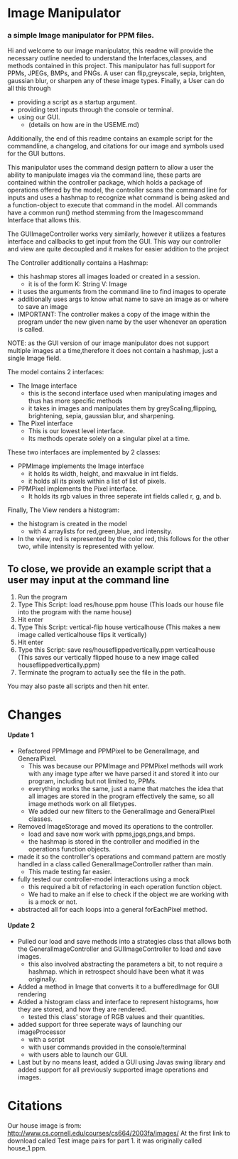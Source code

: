 # Image Manipulator
### a simple Image manipulator for PPM files.

Hi and welcome to our image manipulator, this readme will provide the necessary outline
needed to understand the Interfaces,classes, and methods contained in this project.
This manipulator has full support for PPMs, JPEGs, BMPs, and PNGs.
A user can flip,greyscale, sepia, brighten, gaussian blur, or sharpen
any of these image types. Finally, a User can do all this through 
* providing a script as a startup argument.
* providing text inputs through the console or terminal.
* using our GUI.
  * (details on how are in the USEME.md)

Additionally, the end of this readme contains an example script for the commandline, a changelog, and citations
for our image and symbols used for the GUI buttons.

This manipulator uses the command design pattern to allow a user
the ability to manipulate images via the command line, these parts
are contained within the controller package, which holds a package of
operations offered by the model, the controller scans the command line
for inputs and uses a hashmap to recognize what command is being asked
and a function-object to execute that command in the model. All commands
have a common run() method stemming from the Imagescommand Interface
that allows this.

The GUIImageController works very similarly, however it utilizes a features
interface and callbacks to get input from the GUI. This way
our controller and view are quite decoupled and it makes for easier
addition to the project

The Controller additionally contains a Hashmap:
- this hashmap stores all images loaded or created in a session.
  - it is of the form K: String V: Image
- it uses the arguments from the command line to find images to operate
- additionally uses args to know what name to save an image as
or where to save an image
- IMPORTANT: The controller makes a copy of the image within the program under 
the new given name by the user whenever an operation is called.

NOTE: as the GUI version of our image manipulator does not
support multiple images at a time,therefore it does not contain a hashmap,
just a single Image field.

The model contains 2 interfaces:
- The Image interface
  - this is the second interface used when manipulating images
    and thus has more specific methods
  - it takes in images and manipulates them by greyScaling,flipping,
  brightening, sepia, gaussian blur, and sharpening.
- The Pixel interface
  - This is our lowest level interface.
  - Its methods operate solely on a singular pixel at a time.

These two interfaces are implemented by 2 classes:
- PPMImage implements the Image interface
  - it holds its width, height, and maxvalue in int fields.
  - it holds all its pixels within a list of list of pixels.
- PPMPixel implements the Pixel interface.
  - It holds its rgb values in three seperate int fields 
  called r, g, and b.

Finally, The View renders a histogram:
* the histogram is created in the model
  * with 4 arraylists for red,green,blue, and intensity.
* In the view, red is represented by the color red, this follows for the other two,
while intensity is represented with yellow.
## To close, we provide an example script that a user may input at the command line
1. Run the program
2. Type This Script:
load res/house.ppm house
   (This loads our house file into the program with the name house)
3. Hit enter
4. Type This Script:
vertical-flip house verticalhouse
   (This makes a new image called verticalhouse flips it vertically)
5. Hit enter
6. Type this Script:
save res/houseflippedvertically.ppm verticalhouse
   (This saves our vertically flipped house to a new image called
houseflippedvertically.ppm)
7. Terminate the program to actually see the file in the path.

You may also paste all scripts and then hit enter.

# Changes
#### Update 1
* Refactored PPMImage and PPMPixel to be
  GeneralImage, and GeneralPixel.
  * This was because our PPMImage and PPMPixel methods will work
  with any image type after we have parsed it and stored it into our program,
  including but not limited to, PPMs.
  * everything works the same, just a name that matches the idea
  that all images are stored in the program effectively the same,
  so all image methods work on all filetypes.
  * We added our new filters to the GeneralImage and GeneralPixel classes.
* Removed ImageStorage and moved its operations to the controller.
  * load and save now work with ppms,jpgs,pngs,and bmps.
  * the hashmap is stored in the controller and modified in the operations
  function objects.
* made it so the controller's operations and command pattern
are mostly handled in a class called GeneralImageController rather than main.
  * This made testing far easier.
* fully tested our controller-model interactions using a mock
  * this required a bit of refactoring in each operation function object.
  * We had to make an if else to check if the object we are working with is a mock or not.
* abstracted all for each loops into a general forEachPixel method.
#### Update 2
* Pulled our load and save methods into a strategies class that
allows both the GeneralImageController and GUIImageController
to load and save images.
  * this also involved abstracting the parameters a bit, to not require a hashmap.
  which in retrospect should have been what it was originally.
* Added a method in Image that converts it to a bufferedImage for GUI rendering
* Added a histogram class and interface to represent histograms,
how they are stored, and how they are rendered.
  * tested this class' storage of RGB values and their quantities.
* added support for three seperate ways of launching our imageProcessor
  * with a script
  * with user commands provided in the console/terminal
  * with users able to launch our GUI.
* Last but by no means least, added a GUI using Javas swing library
and added support for all previously supported image operations and images.


# Citations
Our house image is from:
http://www.cs.cornell.edu/courses/cs664/2003fa/images/
At the first link to download called Test image pairs for part 1.
it was originally called house_1.ppm.


